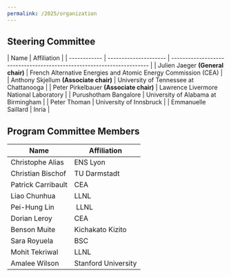 ```yaml
---
permalink: /2025/organization
---
```


<p></p>
<p></p>

## Steering Committee





| Name                  | Affiliation                                                            |
| ------------ | --------------------- | ---------------------------------------------------------------------- |
| Julien Jaeger **(General chair)**       | French Alternative Energies and Atomic Energy Commission (CEA)         |
| Anthony Skjellum  **(Associate chair)**   | University of Tennessee at Chattanooga |
| Peter Pirkelbauer	**(Associate chair)** | Lawrence Livermore National Laboratory |
| Purushotham Bangalore | University of Alabama at Birmingham |
| Peter Thoman		| University of Innsbruck		|
| Emmanuelle Saillard | Inria                                                |



## Program Committee Members





| Name                    | Affiliation                       |
| ----------------------- | --------------------------------- |
| Christophe Alias        | ENS Lyon                          |
| Christian Bischof       | TU Darmstadt                      |
| Patrick Carribault      | CEA                               |
| Liao Chunhua 		      | LLNL				              |
| Pei-Hung Lin	          | LLNL					          |
| Dorian Leroy            | CEA                               |
| Benson Muite	          | Kichakato Kizito				  |
| Sara Royuela            | BSC                               |
| Mohit Tekriwal          | LLNL                              |
| Amalee Wilson		      | Stanford University			      |

<!-- | Jan-Patrick Lehr	      | AMD						          | -->
<!-- | Markus Schordan	      | Google					          |
| Aravind Sukumaran Rajam | Meta					          |
| Ali Tehrani             |                                   | -->
<!-- | Philippe Virouleau      | Inria                             | -->

